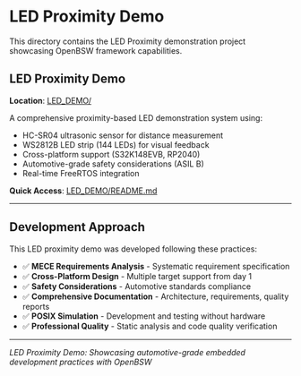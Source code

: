 # LED Proximity Demo

This directory contains the LED Proximity demonstration project showcasing OpenBSW framework capabilities.

## LED Proximity Demo
**Location**: [LED_DEMO/](LED_DEMO/)

A comprehensive proximity-based LED demonstration system using:
- HC-SR04 ultrasonic sensor for distance measurement
- WS2812B LED strip (144 LEDs) for visual feedback  
- Cross-platform support (S32K148EVB, RP2040)
- Automotive-grade safety considerations (ASIL B)
- Real-time FreeRTOS integration

**Quick Access**: [LED_DEMO/README.md](LED_DEMO/README.md)

---

## Development Approach

This LED proximity demo was developed following these practices:
- ✅ **MECE Requirements Analysis** - Systematic requirement specification
- ✅ **Cross-Platform Design** - Multiple target support from day 1
- ✅ **Safety Considerations** - Automotive standards compliance
- ✅ **Comprehensive Documentation** - Architecture, requirements, quality reports
- ✅ **POSIX Simulation** - Development and testing without hardware
- ✅ **Professional Quality** - Static analysis and code quality verification

---

*LED Proximity Demo: Showcasing automotive-grade embedded development practices with OpenBSW*